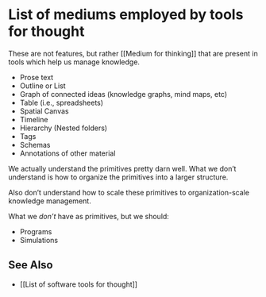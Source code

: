 # List of mediums employed by tools for thought
These are not features, but rather [[Medium for thinking]] that are present in tools which help us manage knowledge.

- Prose text
- Outline or List
- Graph of connected ideas (knowledge graphs, mind maps, etc)
- Table (i.e., spreadsheets)
- Spatial Canvas
- Timeline
- Hierarchy (Nested folders)
- Tags
- Schemas
- Annotations of other material

We actually understand the primitives pretty darn well. What we don’t understand is how to organize the primitives into a larger structure.

Also don’t understand how to scale these primitives to organization-scale knowledge management.

What we *don’t* have as primitives, but we should:
- Programs
- Simulations

## See Also
- [[List of software tools for thought]]

<!-- #notebook -->

<!-- {BearID:AAD379B3-C944-4494-AC5E-4481D2798B4F-45901-0002752ADD3AEE85} -->
